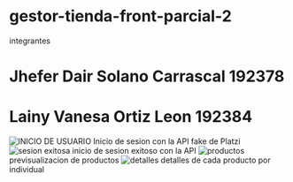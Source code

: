 # gestor-tienda-front-parcial-2
integrantes
# Jhefer Dair Solano Carrascal  192378
# Lainy Vanesa Ortiz Leon 192384
![INICIO DE USUARIO](https://github.com/user-attachments/assets/fa01661d-474b-4801-842f-55cde0bc2508)
Inicio de sesion con la API fake de Platzi
![sesion exitosa](https://github.com/user-attachments/assets/a63cb354-1603-4420-9c21-8700d8612d2b)
inicio de sesion exitoso con la API
![productos](https://github.com/user-attachments/assets/e8750eb9-2cdd-4676-9800-56b79d825ad1)
previsualizacion de productos
![detalles](https://github.com/user-attachments/assets/8cd0d48a-e54c-456c-90ba-08bf4f5a267e)
detalles de cada producto por individual
